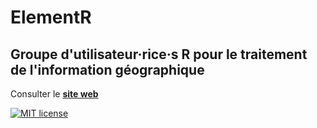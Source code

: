 # ElementR

## Groupe d'utilisateur·rice·s R pour le traitement de l'information géographique

Consulter le [**site web**](https://elementr.gitpages.huma-num.fr/website)

[![MIT license](https://img.shields.io/badge/License-MIT-blue.svg)](https://lbesson.mit-license.org/)
